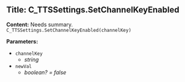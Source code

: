 ## Title: C_TTSSettings.SetChannelKeyEnabled

**Content:**
Needs summary.
`C_TTSSettings.SetChannelKeyEnabled(channelKey)`

**Parameters:**
- `channelKey`
  - *string*
- `newVal`
  - *boolean? = false*